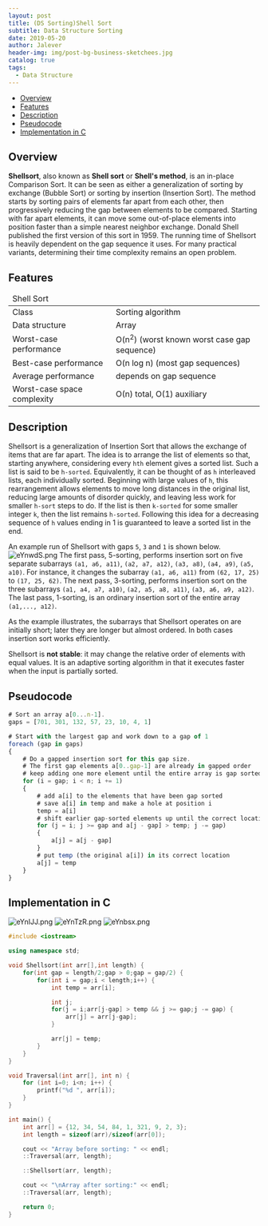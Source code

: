 ```yaml
---
layout: post
title: (DS Sorting)Shell Sort
subtitle: Data Structure Sorting
date: 2019-05-20
author: Jalever
header-img: img/post-bg-business-sketchees.jpg
catalog: true
tags:
  - Data Structure
---
```


- [Overview](#overview)
- [Features](#features)
- [Description](#description)
- [Pseudocode](#pseudocode)
- [Implementation in C](#implementation-in-c)

## Overview
<strong>Shellsort</strong>, also known as <strong>Shell sort</strong> or <strong>Shell's method</strong>, is an in-place Comparison Sort. It can be seen as either a generalization of sorting by exchange (Bubble Sort) or sorting by insertion (Insertion Sort). The method starts by sorting pairs of elements far apart from each other, then progressively reducing the gap between elements to be compared. Starting with far apart elements, it can move some out-of-place elements into position faster than a simple nearest neighbor exchange. Donald Shell published the first version of this sort in 1959. The running time of Shellsort is heavily dependent on the gap sequence it uses. For many practical variants, determining their time complexity remains an open problem.

## Features
<table>
    <thead>
        <tr style="textAlign: center">
            <td colspan="2">Shell Sort</td>
        </tr>
    </thead>
    <tbody>
        <tr>
            <td>Class</td>
            <td>Sorting algorithm</td>
        </tr>
        <tr>
            <td>Data structure</td>
            <td>Array</td>
        </tr>
        <tr>
            <td>Worst-case performance</td>
            <td>O(n<sup>2</sup>) (worst known worst case gap sequence)</td>
        </tr>
        <tr>
            <td>Best-case performance</td>
            <td>O(n log n) (most gap sequences)</td>
        </tr>
        <tr>
            <td>Average performance</td>
            <td>depends on gap sequence</td>
        </tr>
        <tr>
            <td>Worst-case space complexity</td>
            <td>О(n) total, O(1) auxiliary</td>
        </tr>
    </tbody>
</table>

## Description
Shellsort is a generalization of Insertion Sort that allows the exchange of items that are far apart. The idea is to arrange the list of elements so that, starting anywhere, considering every `hth` element gives a sorted list. Such a list is said to be `h-sorted`. Equivalently, it can be thought of as `h` interleaved lists, each individually sorted. Beginning with large values of `h`, this rearrangement allows elements to move long distances in the original list, reducing large amounts of disorder quickly, and leaving less work for smaller `h-sort` steps to do. If the list is then `k-sorted` for some smaller integer `k`, then the list remains `h-sorted`. Following this idea for a decreasing sequence of `h` values ending in 1 is guaranteed to leave a sorted list in the end.

An example run of Shellsort with gaps `5`, `3` and `1` is shown below.
![eYnwdS.png](https://s2.ax1x.com/2019/07/31/eYnwdS.png)
The first pass, 5-sorting, performs insertion sort on five separate subarrays `(a1, a6, a11)`, `(a2, a7, a12)`, `(a3, a8)`, `(a4, a9)`, `(a5, a10)`. For instance, it changes the subarray `(a1, a6, a11)` from `(62, 17, 25)` to `(17, 25, 62)`. The next pass, 3-sorting, performs insertion sort on the three subarrays `(a1, a4, a7, a10)`, `(a2, a5, a8, a11)`, `(a3, a6, a9, a12)`. The last pass, 1-sorting, is an ordinary insertion sort of the entire array `(a1,..., a12)`.

As the example illustrates, the subarrays that Shellsort operates on are initially short; later they are longer but almost ordered. In both cases insertion sort works efficiently.

Shellsort is <strong>not stable</strong>: it may change the relative order of elements with equal values. It is an adaptive sorting algorithm in that it executes faster when the input is partially sorted.

## Pseudocode
```js
# Sort an array a[0...n-1].
gaps = [701, 301, 132, 57, 23, 10, 4, 1]

# Start with the largest gap and work down to a gap of 1
foreach (gap in gaps)
{
    # Do a gapped insertion sort for this gap size.
    # The first gap elements a[0..gap-1] are already in gapped order
    # keep adding one more element until the entire array is gap sorted
    for (i = gap; i < n; i += 1)
    {
        # add a[i] to the elements that have been gap sorted
        # save a[i] in temp and make a hole at position i
        temp = a[i]
        # shift earlier gap-sorted elements up until the correct location for a[i] is found
        for (j = i; j >= gap and a[j - gap] > temp; j -= gap)
        {
            a[j] = a[j - gap]
        }
        # put temp (the original a[i]) in its correct location
        a[j] = temp
    }
}
```

## Implementation in C
![eYnIJJ.png](https://s2.ax1x.com/2019/07/31/eYnIJJ.png)
![eYnTzR.png](https://s2.ax1x.com/2019/07/31/eYnTzR.png)
![eYnbsx.png](https://s2.ax1x.com/2019/07/31/eYnbsx.png)
```cpp
#include <iostream>

using namespace std;

void Shellsort(int arr[],int length) {
	for(int gap = length/2;gap > 0;gap = gap/2) {
		for(int i = gap;i < length;i++) {
			int temp = arr[i];

			int j;
			for(j = i;arr[j-gap] > temp && j >= gap;j -= gap) {
				arr[j] = arr[j-gap];
			}

			arr[j] = temp;
		}
	}
}

void Traversal(int arr[], int n) {
    for (int i=0; i<n; i++) {
        printf("%d ", arr[i]);
    }
}

int main() {
    int arr[] = {12, 34, 54, 84, 1, 321, 9, 2, 3};
    int length = sizeof(arr)/sizeof(arr[0]);

    cout << "Array before sorting: " << endl;
    ::Traversal(arr, length);

    ::Shellsort(arr, length);

    cout << "\nArray after sorting:" << endl;
    ::Traversal(arr, length);

    return 0;
}



```

